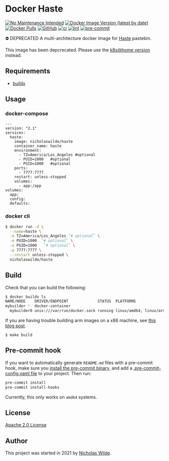 # Docker Haste
[![No Maintenance Intended](http://unmaintained.tech/badge.svg)](http://unmaintained.tech/)
[![Docker Image Version (latest by date)](https://img.shields.io/docker/v/nicholaswilde/haste)](https://hub.docker.com/r/nicholaswilde/haste)
[![Docker Pulls](https://img.shields.io/docker/pulls/nicholaswilde/haste)](https://hub.docker.com/r/nicholaswilde/haste)
[![GitHub](https://img.shields.io/github/license/nicholaswilde/docker-haste)](./LICENSE)
[![ci](https://github.com/nicholaswilde/docker-haste/workflows/ci/badge.svg)](https://github.com/nicholaswilde/docker-haste/actions?query=workflow%3Aci)
[![lint](https://github.com/nicholaswilde/docker-haste/workflows/lint/badge.svg?branch=main)](https://github.com/nicholaswilde/docker-haste/actions?query=workflow%3Alint)
[![pre-commit](https://img.shields.io/badge/pre--commit-enabled-brightgreen?logo=pre-commit&logoColor=white)](https://github.com/pre-commit/pre-commit)

⛔️ DEPRECATED A multi-architecture docker image for [Haste](https://github.com/zneix/haste-server) pastebin.

This image has been depcrecated. Please use the [k8s@home version](https://github.com/orgs/k8s-at-home/packages/container/package/haste) instead.

## Requirements
- [buildx](https://docs.docker.com/engine/reference/commandline/buildx/)

## Usage
### docker-compose
```
---
version: "2.1"
services:
  haste:
    image: nicholaswilde/haste
    container_name: haste
    environment:
      - TZ=America/Los_Angeles #optional
      - PUID=1000   #optional
      - PGID=1000   #optional
    ports:
      - 7777:7777
    restart: unless-stopped
    volumes:
      - app:/app
volumes:
  app:
  config:
  defaults:
```
### docker cli
```bash
$ docker run -d \
  --name=haste \
  -e TZ=America/Los_Angeles `# optional` \
  -e PUID=1000  `# optional` \
  -e PGID=1000   `# optional` \
  -p 7777:7777 \
  --restart unless-stopped \
  nicholaswilde/haste
```

## Build

Check that you can build the following:
```bash
$ docker buildx ls
NAME/NODE    DRIVER/ENDPOINT             STATUS  PLATFORMS
mybuilder *  docker-container
  mybuilder0 unix:///var/run/docker.sock running linux/amd64, linux/arm64, linux/arm/v7
```

If you are having trouble building arm images on a x86 machine, see [this blog post](https://www.docker.com/blog/getting-started-with-docker-for-arm-on-linux/).

```
$ make build
```

## Pre-commit hook

If you want to automatically generate `README.md` files with a pre-commit hook, make sure you
[install the pre-commit binary](https://pre-commit.com/#install), and add a [.pre-commit-config.yaml file](./.pre-commit-config.yaml)
to your project. Then run:

```bash
pre-commit install
pre-commit install-hooks
```
Currently, this only works on `amd64` systems.

## License

[Apache 2.0 License](./LICENSE)

## Author
This project was started in 2021 by [Nicholas Wilde](https://github.com/nicholaswilde/).
